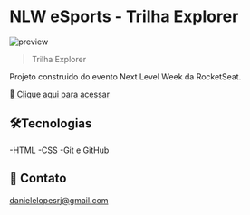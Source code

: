 # NLW eSports - Trilha Explorer

![preview](./NLW2022ROCKECTSEAT/.github/preview.png)

> Trilha Explorer

Projeto construido do evento Next Level Week da RocketSeat.

[🔗 Clique aqui para acessar](https://danieleewick.github.io/NLW2022ROCKECTSEAT/)



## 🛠Tecnologias

-HTML
-CSS
-Git e GitHub

## 💌 Contato

danielelopesrj@gmail.com
